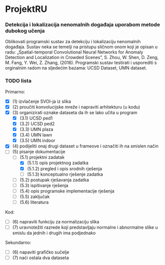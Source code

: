 # ProjektRU

### Detekcija i lokalizacija nenomalnih događaja uporabom metode dubokog učenja

Oblikovati programski sustav za detekciju i lokalizaciju nenomalnih događaja. Sustav neka se temelji na pristupu sličnom
onom koji je opisan u radu: „Spatial-temporal Convolutional Neural Networks for Anomaly Detection and Localization in
Crowded Scenes”, S. Zhou, W. Shen, D. Zeng, M. Fang, Y. Wei, Z. Zhang, (2016). Programski sustav testirati i usporediti
s orginalnim radom na sljedećim bazama: UCSD Dataset, UMN dataset.

### TODO lista

Primarno:
- [x] (1) izvlačenje SVOI-ja iz slika
- [x] (2) proučiti konvolucijske mreže i napraviti arhitekturu (u kodu)
- [x] (3) organizirati oznake dataseta da ih se lako učita u program
	- [x] (3.1) UCSD ped1
	- [x] (3.2) UCSD ped2
	- [x] (3.3) UMN plaza
	- [x] (3.4) UMN lawn
	- [x] (3.5) UMN indoor
- [x] (4) podijeliti onaj drugi dataset u frameove i označiti ih na smislen način
- [ ] (5) pisanje dokumentacije
	- [ ] (5.1) projektni zadatak
		- [x] (5.1.1) opis projektnog zadatka
		- [x] (5.1.2) pregled i opis srodnih rješenja
		- [ ] (5.1.3) konceptualno rješenje zadatka
	- [ ] (5.2) postupak rješavanja zadatka
	- [ ] (5.3) ispitivanje rješenja
	- [ ] (5.4) opis programske implementacije rješenja
	- [ ] (5.5) zaključak
	- [ ] (5.6) literatura

Kod:
- [ ] (6) napraviti funkciju za normalizaciju slika
- [ ] (7) uravnotežiti razrede koji predstavljaju normalne i abnormalne slike u smislu da jednih i drugih ima podjednako

Sekundarno:
- [ ] (6) napaviti grafičko sučelje 
- [ ] (7) naći ostala dva dataseta 

